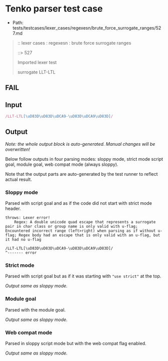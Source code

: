 # Tenko parser test case

- Path: tests/testcases/lexer_cases/regexesn/brute_force_surrogate_ranges/527.md

> :: lexer cases : regexesn : brute force surrogate ranges
>
> ::> 527
>
> Imported lexer test
>
> surrogate LLT-LTL

## FAIL

## Input

`````js
/LLT-LTL[\uD83D\uD83D\uDCA9-\uD83D\uDCA9\uD83D]/
`````

## Output

_Note: the whole output block is auto-generated. Manual changes will be overwritten!_

Below follow outputs in four parsing modes: sloppy mode, strict mode script goal, module goal, web compat mode (always sloppy).

Note that the output parts are auto-generated by the test runner to reflect actual result.

### Sloppy mode

Parsed with script goal and as if the code did not start with strict mode header.

`````
throws: Lexer error!
    Regex: A double unicode quad escape that represents a surrogate pair in char class or group name is only valid with u-flag; Encountered incorrect range (left>right) when parsing as if without u-flag; Regex body had an escape that is only valid with an u-flag, but it had no u-flag

/LLT-LTL[\uD83D\uD83D\uDCA9-\uD83D\uDCA9\uD83D]/
^------- error
`````

### Strict mode

Parsed with script goal but as if it was starting with `"use strict"` at the top.

_Output same as sloppy mode._

### Module goal

Parsed with the module goal.

_Output same as sloppy mode._

### Web compat mode

Parsed in sloppy script mode but with the web compat flag enabled.

_Output same as sloppy mode._
